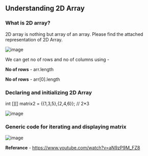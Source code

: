 ## Understanding 2D Array

### What is 2D array?

2D array is nothing but array of an array. Please find the attached representation of 2D Array. 

![image](https://user-images.githubusercontent.com/52998083/187847157-06796f11-c1fe-4818-846a-c589c9c2294e.png)

We can get no of rows and no of columns using -

**No of rows** - arr.length

**No of rows** - arr[0].length

### Declaring and initializing 2D Array

int [][] matrix2 = {{1,3,5},{2,4,6}}; // 2*3

![image](https://user-images.githubusercontent.com/52998083/187856494-b3a166a2-73c1-467f-b324-d15d0e6e31f2.png)


### Generic code for iterating and displaying matrix

![image](https://user-images.githubusercontent.com/52998083/187849578-a93ca7db-f2cd-46e6-813d-f8368dbea7de.png)


**Referance** - https://www.youtube.com/watch?v=aN9zP9M_FZ8



